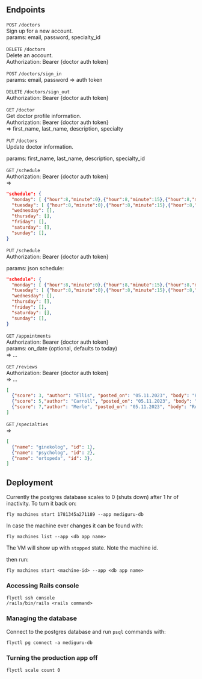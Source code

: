 ## Endpoints

`POST`     `/doctors`  
Sign up for a new account.  
params: email, password, specialty_id

`DELETE`   `/doctors`  
Delete an account.  
Authorization: Bearer {doctor auth token}

`POST`   `/doctors/sign_in`  
params: email, password
=> auth token

`DELETE`   `/doctors/sign_out`  
Authorization: Bearer {doctor auth token}

`GET` `/doctor`  
Get doctor profile information.  
Authorization: Bearer {doctor auth token}  
=> first_name, last_name, description, specialty

`PUT` `/doctors`  
Update doctor information.

params: first_name, last_name, description, specialty_id

`GET` `/schedule`  
Authorization: Bearer {doctor auth token}  
=>
```json
"schedule": {
  "monday": [ {"hour":8,"minute":0},{"hour":8,"minute":15},{"hour":8,"minute":30} ],
  "tuesday": [ {"hour":8,"minute":0},{"hour":8,"minute":15},{"hour":8,"minute":30} ],
  "wednesday": [],
  "thursday": [],
  "friday": [],
  "saturday": [],
  "sunday": [],
}
```

`PUT` `/schedule`  
Authorization: Bearer {doctor auth token}

params: json schedule:
```json
"schedule": {
  "monday": [ {"hour":8,"minute":0},{"hour":8,"minute":15},{"hour":8,"minute":30} ],
  "tuesday": [ {"hour":8,"minute":0},{"hour":8,"minute":15},{"hour":8,"minute":30} ],
  "wednesday": [],
  "thursday": [],
  "friday": [],
  "saturday": [],
  "sunday": [],
}
```

`GET` `/appointments`  
Authorization: Bearer {doctor auth token}   
params: on_date (optional, defaults to today)  
=> ...

`GET` `/reviews`  
Authorization: Bearer {doctor auth token}   
=> ...
```json
[
  {"score": 3, "author": "Ellis", "posted_on": "05.11.2023", "body": "Harum ex rerum. Distinctio... "},
  {"score": 5,"author": "Carroll", "posted_on": "05.11.2023", "body": "Est quae officiis. Ut non enim... "},
  {"score": 7,"author": "Merle", "posted_on": "05.11.2023", "body": "Rerum ut soluta. Eum... "}
]
```

`GET` `/specialties`  
=>
```json
[
  {"name": "ginekolog", "id": 1},
  {"name": "psycholog", "id": 2},
  {"name": "ortopeda", "id": 3},
]
```

## Deployment

Currently the postgres database scales to 0 (shuts down) after 1 hr of inactivity. To turn it back on:

```
fly machines start 1781345a271189 --app mediguru-db
```

In case the machine ever changes it can be found with:
```
fly machines list --app <db app name>
```
The VM will show up with `stopped` state. Note the machine id.

then run:
```
fly machines start <machine-id> --app <db app name>
```

### Accessing Rails console

```
flyctl ssh console
/rails/bin/rails <rails command>
```

### Managing the database
Connect to the postgres database and run `psql` commands with:
```
flyctl pg connect -a mediguru-db
```

### Turning the production app off

```
flyctl scale count 0
```

